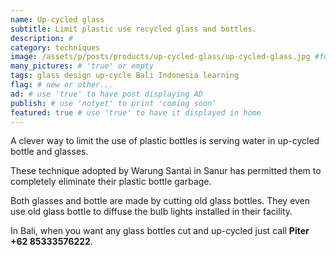 ```yaml
---
name: Up-cycled glass
subtitle: Limit plastic use recycled glass and bottles.
description: #
category: techniques
image: /assets/p/posts/products/up-cycled-glass/up-cycled-glass.jpg #for OG and twitter cards
many_pictures: # 'true' or empty
tags: glass design up-cycle Bali Indonesia learning
flag: # new or other...
ad: # use 'true' to have post displaying AD
publish: # use 'notyet' to print 'coming soon'
featured: true # use 'true' to have it displayed in home
---
```

A clever way to limit the use of plastic bottles is serving water in up-cycled bottle and glasses.

These technique adopted by Warung Santai in Sanur has permitted them to completely eliminate their plastic bottle garbage.

Both glasses and bottle are made by cutting old glass bottles. They even use old glass bottle to diffuse the bulb lights installed in their facility.

In Bali, when you want any glass bottles cut and up-cycled just call **Piter +62 85333576222**.
